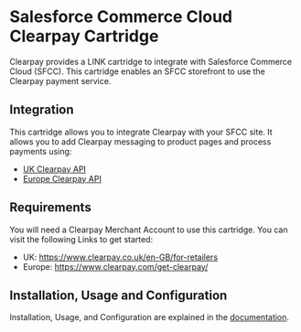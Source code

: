 Salesforce Commerce Cloud Clearpay Cartridge
=========================================

Clearpay provides a LINK cartridge to integrate with Salesforce Commerce Cloud (SFCC). This cartridge enables an SFCC storefront to use the Clearpay payment service. 

Integration
-----------

This cartridge allows you to integrate Clearpay with your SFCC site. It allows you to add Clearpay messaging to product pages and process payments using: 

- [UK Clearpay API](https://developers.clearpay.co.uk/reference) 
- [Europe Clearpay API](https://developers.clearpay.com/reference)

Requirements
------------

You will need a Clearpay Merchant Account to use this cartridge. You can visit the following Links to get started:

- UK: https://www.clearpay.co.uk/en-GB/for-retailers
- Europe: https://www.clearpay.com/get-clearpay/

Installation, Usage and Configuration
-------------------------------------

Installation, Usage, and Configuration are explained in the [documentation](/documentation).
